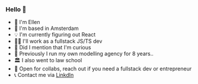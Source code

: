 ### Hello 👋

- 👩 I'm Ellen
- 📍 I'm based in Amsterdam
- 💡 I'm currently figuring out React
- 👩‍💻 I'll work as a fullstack JS/TS dev
- :eyes: Did I mention that I'm curious 
- 🏢 Previously I run my own modelling agency for 8 years..
- 🏛️ I also went to law school
- :raised_hands: Open for collabs, reach out if you need a fullstack dev or entrepreneur
- 📞 Contact me via <a href="https://www.linkedin.com/in/ellen-de-kerf/">LinkdIn</a>
